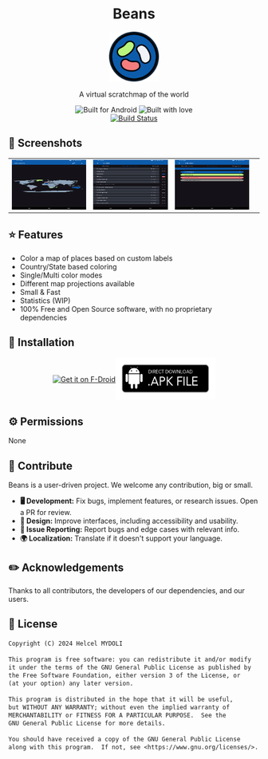 <!--suppress ALL -->
<div align="center">
  <h1>Beans</h1>
  <img width="100px" src="./metadata/en-US/images/icon.png" alt="Logo">
  
  <p>A virtual scratchmap of the world</p>
  
  <img src="https://forthebadge.com/images/badges/built-for-android.svg" alt="Built for Android">
  <img src="https://forthebadge.com/images/badges/built-with-love.svg" alt="Built with love">
  <br>
    <a href="https://github.com/helcel-net/beans/actions/workflows/build.yml">
    <img src="https://github.com/helcel-net/beans/actions/workflows/build.yml/badge.svg?branch=main" alt="Build Status">
  </a>
</div>

## 🌄 Screenshots

<div align="center">
  <table>
    <tr>
      <td style="width: 33%; height: 100px;"><img src="./metadata/en-US/images/phoneScreenshots/screenshot01.png" alt="Map" style="width: 100%; height: 100%;"></td>
      <td style="width: 33%; height: 100px;"><img src="./metadata/en-US/images/phoneScreenshots/screenshot02.png" alt="Edit" style="width: 100%; height: 100%;"></td>
      <td style="width: 33%; height: 100px;"><img src="./metadata/en-US/images/phoneScreenshots/screenshot03.png" alt="Statistics" style="width: 100%; height: 100%;"></td>
      <td style="width: 33%; height: 100px;"><img src="./metadata/en-US/images/phoneScreenshots/screenshot04.png" alt="Settings" style="width: 100%; height: 100%;"></td>
    </tr>
  </table>
</div>

## ⭐ Features

- Color a map of places based on custom labels
- Country/State based coloring
- Single/Multi color modes
- Different map projections available
- Small & Fast
- Statistics (WIP)
- 100% Free and Open Source software, with no proprietary dependencies

## 📳 Installation

<div style="display: flex; justify-content: center; align-items: center; flex-direction: row;">
    <a href="https://f-droid.org/packages/net.helcel.beans/">
        <img src="https://fdroid.gitlab.io/artwork/badge/get-it-on.png" alt="Get it on F-Droid" width="206">
    </a>
    <a href="https://github.com/helcel-net/beans/releases/latest">
        <img width="200" height="84" alt="APK Download" src=".github/images/apk.png">
    </a>
</div>


## ⚙️ Permissions

None

## 📝 Contribute

Beans is a user-driven project. We welcome any contribution, big or small.

- **🖥️ Development:** Fix bugs, implement features, or research issues. Open a PR for review.
- **🍥 Design:** Improve interfaces, including accessibility and usability.
- **📂 Issue Reporting:** Report bugs and edge cases with relevant info.
- **🌍 Localization:** Translate if it doesn't support your language.

## ✏️ Acknowledgements

Thanks to all contributors, the developers of our dependencies, and our users.

## 📝 License

```
Copyright (C) 2024 Helcel MYDOLI

This program is free software: you can redistribute it and/or modify
it under the terms of the GNU General Public License as published by
the Free Software Foundation, either version 3 of the License, or
(at your option) any later version.

This program is distributed in the hope that it will be useful,
but WITHOUT ANY WARRANTY; without even the implied warranty of
MERCHANTABILITY or FITNESS FOR A PARTICULAR PURPOSE.  See the
GNU General Public License for more details.

You should have received a copy of the GNU General Public License
along with this program.  If not, see <https://www.gnu.org/licenses/>.
```
